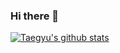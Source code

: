 ### Hi there 👋

<!--
**leetaekyu2077/leetaekyu2077** is a ✨ _special_ ✨ repository because its `README.md` (this file) appears on your GitHub profile.

Here are some ideas to get you started:

- 🔭 I’m currently working on ...
- 🌱 I’m currently learning ...
- 👯 I’m looking to collaborate on ...
- 🤔 I’m looking for help with ...
- 💬 Ask me about ...
- 📫 How to reach me: ...
- 😄 Pronouns: ...
- ⚡ Fun fact: ...
-->
[![Taegyu's github stats](https://github-readme-stats.vercel.app/api?username=username)](https://github.com/anuraghazra/github-readme-stats)
